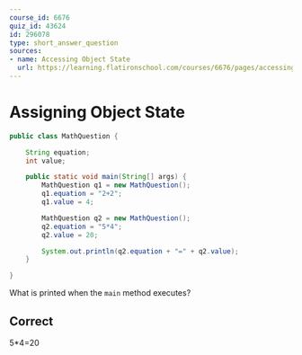```yaml
---
course_id: 6676
quiz_id: 43624
id: 296078
type: short_answer_question
sources:
- name: Accessing Object State
  url: https://learning.flatironschool.com/courses/6676/pages/accessing-fields-of-a-class-via-dot-notation
---
```


# Assigning Object State


```java
public class MathQuestion {

    String equation;
    int value;

    public static void main(String[] args) {
        MathQuestion q1 = new MathQuestion();
        q1.equation = "2+2";
        q1.value = 4;

        MathQuestion q2 = new MathQuestion();
        q2.equation = "5*4";
        q2.value = 20;

        System.out.println(q2.equation + "=" + q2.value);
    }

}
```

What is printed when the `main` method executes?

## Correct

5*4=20
